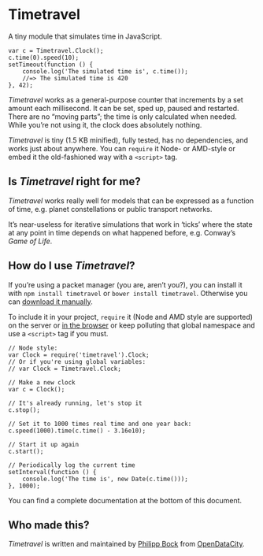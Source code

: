 # Timetravel

A tiny module that simulates time in JavaScript.

    var c = Timetravel.Clock();
    c.time(0).speed(10);
    setTimeout(function () {
	    console.log('The simulated time is', c.time());
	    //=> The simulated time is 420
    }, 42);

_Timetravel_ works as a general-purpose counter that increments by a set amount each millisecond. It can be set, sped up, paused and restarted. There are no “moving parts”; the time is only calculated when needed. While you’re not using it, the clock does absolutely nothing.

_Timetravel_ is tiny (1.5 KB minified), fully tested, has no dependencies, and works just about anywhere. You can `require` it Node- or AMD-style or embed it the old-fashioned way with a `<script>` tag.

## Is _Timetravel_ right for me?

_Timetravel_ works really well for models that can be expressed as a function of time, e.g. planet constellations or public transport networks.

It’s near-useless for iterative simulations that work in ‘ticks’ where the state at any point in time depends on what happened before, e.g. Conway’s _Game of Life_.

## How do I use _Timetravel_?

If you’re using a packet manager (you are, aren’t you?), you can install it with `npm install timetravel` or `bower install timetravel`. Otherwise you can [download it manually](https://github.com/pbock/timetravel/tree/master/dist).

To include it in your project, `require` it (Node and AMD style are supported) on the server or [in the browser](http://browserify.org/) or keep polluting that global namespace and use a `<script>` tag if you must.

    // Node style:
    var Clock = require('timetravel').Clock;
    // Or if you're using global variables:
    // var Clock = Timetravel.Clock;
    
    // Make a new clock
    var c = Clock();
    
    // It's already running, let's stop it
    c.stop();
    
    // Set it to 1000 times real time and one year back:
    c.speed(1000).time(c.time() - 3.16e10);
    
    // Start it up again
    c.start();
    
    // Periodically log the current time
    setInterval(function () {
	    console.log('The time is', new Date(c.time()));
    }, 1000);

You can find a complete documentation at the bottom of this document.

## Who made this?

_Timetravel_ is written and maintained by [Philipp Bock](http://philippbock.de) from [OpenDataCity](https://opendatacity.de).

